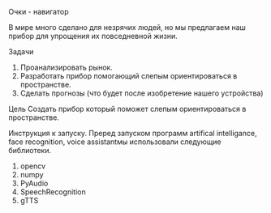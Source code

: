 Очки - навигатор

В мире много сделано для незрячих людей, но мы предлагаем наш прибор для упрощения их повседневной жизни.

Задачи
1) Проанализировать рынок.
2) Разработать прибор помогающий слепым ориентироваться в пространстве.
3) Сделать прогнозы (что будет после изобретение нашего устройства)

Цель
Создать прибор который поможет слепым ориентироваться в пространстве. 

Инструкция к запуску.
Преред запуском программ  artifical intelligance, face recognition, voice assistantмы использовали следующие библиотеки.
1) opencv
2) numpy
3) PyAudio
4) SpeechRecognition
5) gTTS

